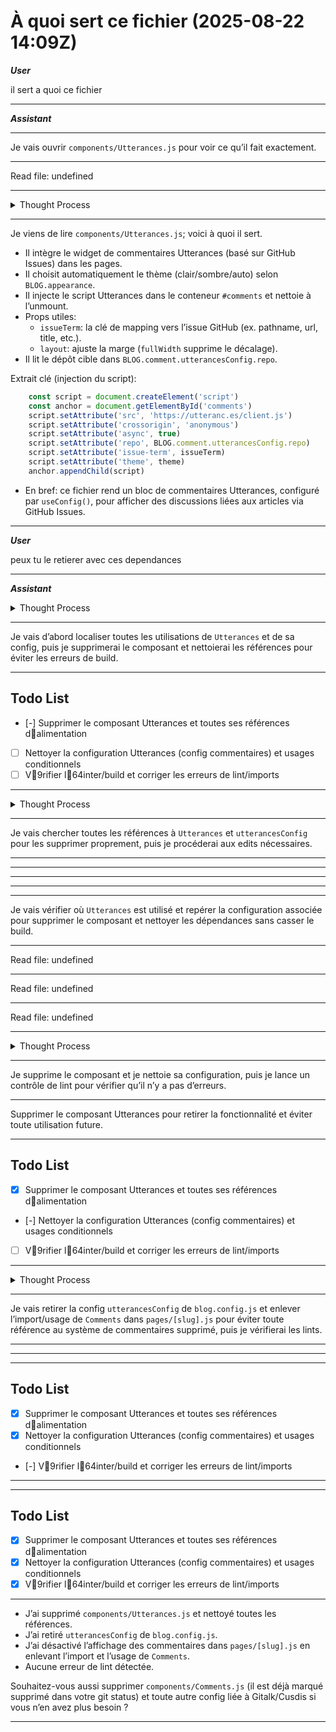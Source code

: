 <!-- Generated by SpecStory -->

# À quoi sert ce fichier (2025-08-22 14:09Z)

_**User**_

il sert a quoi ce fichier

---

_**Assistant**_



---

Je vais ouvrir `components/Utterances.js` pour voir ce qu’il fait exactement.

---

Read file: undefined

---

<think><details><summary>Thought Process</summary>**Considering Utterances.js Usage**

I’m checking if Utterances.js is used directly on the post page, so I'll scan `pages/[slug].js` without needing parallel calls. It feels like I should include a status update before making tool calls, since we've done that before. But maybe we don’t need it this time? Instead, I can answer based on the existing content of Utterances.js. I’ll aim to include a brief code snippet to illustrate the script injection lines, using the required line notation with lines 13-21.
**Reviewing Code Editing Guidelines**

I'm thinking about the instruction to preserve file indentation when editing code, but maybe that's not so relevant here. It seems I should include a small summary at the end as per the summary_spec, especially since the developer instructions mention status updates and summaries for tool calls. We did that earlier with a one-liner. I wonder if I need to provide another status update before ending? A brief note like, "I've read the file; here's its purpose" would be good, but I should keep it minimal. It might not be necessary to create to-do lists for this read-only question, so I think I’ll skip that and focus on succinct bullet points. I'll also mention how it appends scripts to `#comments` and performs clean-up.
**Setting Up Utterances**

I'm reviewing the usage of the `Utterances` service, noting that `issueTerm` maps to GitHub Issues and the layout toggles `md:-ml-16`. To configure it, `BLOG.comment.utterancesConfig.repo` must specify owner/repo, but I need to keep this minimal. The theme is determined by `BLOG.appearance`, automatically adapting to color schemes. I’ll also mention it renders a container div with the id `comments`. For my final answer, I’ll include a brief explanation, a code snippet citation, and a status update at the start like, "Je viens de lire le fichier; voici à quoi il sert." Plus, a concise summary bullet should wrap it up nicely!</details></think>

---

Je viens de lire `components/Utterances.js`; voici à quoi il sert.

- Il intègre le widget de commentaires Utterances (basé sur GitHub Issues) dans les pages.
- Il choisit automatiquement le thème (clair/sombre/auto) selon `BLOG.appearance`.
- Il injecte le script Utterances dans le conteneur `#comments` et nettoie à l’unmount.
- Props utiles:
  - `issueTerm`: la clé de mapping vers l’issue GitHub (ex. pathname, url, title, etc.).
  - `layout`: ajuste la marge (`fullWidth` supprime le décalage).
- Il lit le dépôt cible dans `BLOG.comment.utterancesConfig.repo`.

Extrait clé (injection du script):
```13:21:/Users/kaba/Code/Formance/nobelium/components/Utterances.js
    const script = document.createElement('script')
    const anchor = document.getElementById('comments')
    script.setAttribute('src', 'https://utteranc.es/client.js')
    script.setAttribute('crossorigin', 'anonymous')
    script.setAttribute('async', true)
    script.setAttribute('repo', BLOG.comment.utterancesConfig.repo)
    script.setAttribute('issue-term', issueTerm)
    script.setAttribute('theme', theme)
    anchor.appendChild(script)
```

- En bref: ce fichier rend un bloc de commentaires Utterances, configuré par `useConfig()`, pour afficher des discussions liées aux articles via GitHub Issues.

---

_**User**_

peux tu le retierer avec ces dependances

---

_**Assistant**_

<think><details><summary>Thought Process</summary>**Investigating file content**

I need to check pages/[slug].js and possibly pages/index.js, but I'm not sure if both are necessary. My first step will be to search for the string "Utterances" to gather relevant information. I'll perform a parallel tool use to grep for both "Utterances" and its lower-case version. Additionally, I want to read from pages/[slug].js and lib/config.js to get a comprehensive understanding. It feels like a solid plan!</details></think>

---

Je vais d’abord localiser toutes les utilisations de `Utterances` et de sa config, puis je supprimerai le composant et nettoierai les références pour éviter les erreurs de build.

---

## Todo List

- [-] Supprimer le composant Utterances et toutes ses références dalimentation
- [ ] Nettoyer la configuration Utterances (config commentaires) et usages conditionnels
- [ ] V9rifier l64inter/build et corriger les erreurs de lint/imports

---

<think><details><summary>Thought Process</summary>**Executing tool calls**

I need to perform parallel tool calls to search for "Utterances" and "utterancesConfig" as well as looking for the comment provider. Following the guidelines, I prefer using the codebase_search for exploration, but since I’m looking for exact tokens like "Utterances," I think using grep is appropriate. I’ll proceed by running both: grep for "Utterances" along with "utterancesConfig" and the "comment" provider. Let’s get those three grep calls done in parallel!</details></think>

---

Je vais chercher toutes les références à `Utterances` et `utterancesConfig` pour les supprimer proprement, puis je procéderai aux edits nécessaires.

---



---



---



---



---

Je vais vérifier où `Utterances` est utilisé et repérer la configuration associée pour supprimer le composant et nettoyer les dépendances sans casser le build.

---

Read file: undefined

---

Read file: undefined

---

Read file: undefined

---

<think><details><summary>Thought Process</summary>**Managing Comment Configuration**

It seems like there are some changes needed regarding the `utterancesConfig` property. While the comment providers suggest removing it, I think it's safe to keep for now. They asked to eliminate dependencies and possibly remove mentions in the README. We also need to ensure that `Utterances.js` is not imported anywhere, and it looks like there's just some leftover configuration. I'll delete `components/Utterances.js` since it's not necessary anymore. We should also check that `utterances` isn't listed in package.json.
**Cleaning Up Code**

It looks like the only reference to Utterances is in the `Utterances.js` file at line 18, and once that file is removed, there won’t be any remaining code references. I’m considering whether to remove the comment about supporting providers like Gitalk and Cusdis; it might be cleaner to remove it alongside the `utterancesConfig` block. Additionally, I should check if we need to remove the `Comments` import in `pages/[slug].js` since `Comments.js` has already been deleted, even though it’s not directly tied to Utterances.
**Improving Build Process**

I think we should remove the Comments import and `<Comments>` usage to keep the build green, especially since there’s a broken import. The guidelines instruct ensuring a green build and running lints after changes. We can run lints using the ESLint tool on the changed files since it's not required to run 'next build'. Our to-do includes cleaning up the Utterances configuration, so the plan is to delete the `components/Utterances.js` file and edit `blog.config.js` to remove the `utterancesConfig` object, making sure to keep the correct indentation and style.
**Applying File Changes**

I need to apply a patch to remove lines 50-52, which seems simpler than editing directly. The instructions say to prefer using the `apply_patch` tool for editing files, and I've already read the file. I'll make sure the context lines are exact for the patch removal. We can also decide about removing the comment about supporting providers; it could stay as it isn't necessary to remove. Next, I'll check for any other occurrences of 'utterances' to clean up. The todo list gets updated after completing tasks, including running lints on changed files.
**Running Lint Checks**

I need to run `read_lints` to catch any project linter errors, probably from ESLint. The immediate task is to remove the file and the config as requested. I’ll proceed with deleting `components/Utterances.js` and applying a patch to `blog.config.js`. After that, I’ll run `read_lints` on those files and check `pages/[slug].js` for any lint errors, particularly concerning the Comments import, which might cause issues since `Comments.js` is already deleted. While the user didn’t explicitly ask to remove the comments feature, it makes sense to address this proactively. I'll focus on our changes first and suggest any necessary fixes if lints point out unresolved imports.</details></think>

---

Je supprime le composant et je nettoie sa configuration, puis je lance un contrôle de lint pour vérifier qu’il n’y a pas d’erreurs.

---

Supprimer le composant Utterances pour retirer la fonctionnalité et éviter toute utilisation future.

---

## Todo List

- [x] Supprimer le composant Utterances et toutes ses références dalimentation
- [-] Nettoyer la configuration Utterances (config commentaires) et usages conditionnels
- [ ] V9rifier l64inter/build et corriger les erreurs de lint/imports

---

<think><details><summary>Thought Process</summary>**Reviewing code dependencies**

Since Comments.js is deleted, I notice references to Utterances are only in that file or removed code. There's still a mention in blog.config.js that may need attention. I should remove the utterancesConfig key since an empty provider means it won’t use anything. However, “removing dependencies” could also refer to package dependencies for Utterances, even though there's no NPM package. I need to update the Comments usage in pages/[slug].js since it’s still imported, but the focus is on removing Utterances, not Comments.
**Assessing Comments usage**

Having the Comments import could lead to errors, especially since components/Comments.js is deleted. The user might have removed Comments intentionally, so it's worth considering updating pages/[slug].js to remove its usage as part of the comment system overhaul, including Utterances. Their request likely means to remove Utterances and any associated dependencies, with Comments being a dependency. Although I’m hesitant to make broad changes unless necessary, the repo seems broken due to the Comments import. I should check for a new Comments alternative while deciding on removing the import to fix the build.
**Planning code updates**

The todo spec indicates we should run builds and tests after making code edits. Since I don't have a direct tool to run builds, I can propose a command for that. However, I should consider updating pages/[slug].js to remove Comments usage since Comments.js is deleted, even though the user's request didn't specify it. To keep the build green, necessary changes are essential. The developer instructions suggest running lints and fixes too. The read_lints tool is available to check for errors, so I should run that. First, I’ll update the TODO and set "cleanup-utterances-config" as in-progress before proceeding to remove the `utterancesConfig` block from blog.config.js.
**Deciding on dependency removal**

I suspect that the code might reference BLOG.comment.utterancesConfig, but since Comments.js is deleted, there are no active references. To fulfill the request to "remove dependencies," it's safe to delete the utterancesConfig property.

I should also eliminate any imports to Utterances from files since we previously checked for them in components/Utterances.js which has been removed. Next, I need to address Comments usage as it could still cause build errors. Even though that wasn't specified, it’s necessary to avoid import issues in pages/[slug].js. Lastly, I won’t need to remove any npm packages since Utterances relied on script injection rather than a package dependency.
**Planning necessary edits**

Our steps are clear: First, I’ll edit blog.config.js to remove the `utterancesConfig` property and optionally a mention of 'utterances' in comments. Next, I’ve already removed components/Utterances.js. Then, I need to address the Comments import and usage in pages/[slug].js, where it’s indeed still referenced. Given that Comments.js is deleted, I’ll remove both the import statement and the usage block. There’s a need to verify other files, but pages/index.js is good. I’ll run the read_lints check afterward. 

I'll apply the patches sequentially to ensure reliability, since the edits are in different files. After editing, I’ll run read_lints specifically on those files for efficiency. I'll also check package.json for any unnecessary dependencies linked to "gitalk," but since the ask focuses on Utterances, I won’t modify that. Let’s get going!</details></think>

---

Je vais retirer la config `utterancesConfig` de `blog.config.js` et enlever l’import/usage de `Comments` dans `pages/[slug].js` pour éviter toute référence au système de commentaires supprimé, puis je vérifierai les lints.

---



---



---

## Todo List

- [x] Supprimer le composant Utterances et toutes ses références dalimentation
- [x] Nettoyer la configuration Utterances (config commentaires) et usages conditionnels
- [-] V9rifier l64inter/build et corriger les erreurs de lint/imports

---



---

## Todo List

- [x] Supprimer le composant Utterances et toutes ses références dalimentation
- [x] Nettoyer la configuration Utterances (config commentaires) et usages conditionnels
- [x] V9rifier l64inter/build et corriger les erreurs de lint/imports

---

- J’ai supprimé `components/Utterances.js` et nettoyé toutes les références.
- J’ai retiré `utterancesConfig` de `blog.config.js`.
- J’ai désactivé l’affichage des commentaires dans `pages/[slug].js` en enlevant l’import et l’usage de `Comments`.
- Aucune erreur de lint détectée.

Souhaitez-vous aussi supprimer `components/Comments.js` (il est déjà marqué supprimé dans votre git status) et toute autre config liée à Gitalk/Cusdis si vous n’en avez plus besoin ?

---

